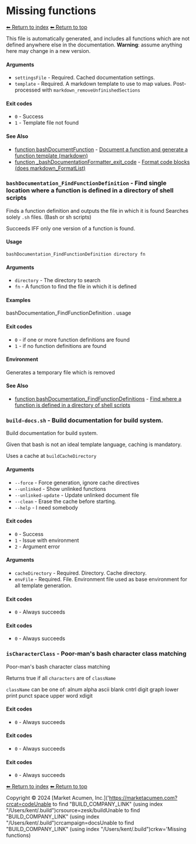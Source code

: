 # Missing functions

[⬅ Return to index](index.md)
[⬅ Return to top](../index.md)

This file is automatically generated, and includes all functions which are not defined anywhere else in the documentation. **Warning**: assume anything here may change in a new version. 


#### Arguments

- `settingsFile` - Required. Cached documentation settings.
- `template` - Required. A markdown template to use to map values. Post-processed with `markdown_removeUnfinishedSections`

#### Exit codes

- `0` - Success
- `1` - Template file not found

#### See Also

- [function bashDocumentFunction](./docs/tools/documentation.md) - [Document a function and generate a function template (markdown)](https://github.com/zesk/build/blob/main/bin/build/tools/documentation.sh#L375)
- [function _bashDocumentationFormatter_exit_code](./docs/tools/documentation.md) - [Format code blocks (does markdown_FormatList)](https://github.com/zesk/build/blob/main/bin/build/tools/documentation.sh#L698)

### `bashDocumentation_FindFunctionDefinition` - Find single location where a function is defined in a directory of shell scripts

Finds a function definition and outputs the file in which it is found
Searches solely `.sh` files. (Bash or sh scripts)

Succeeds IFF only one version of a function is found.

#### Usage

    bashDocumentation_FindFunctionDefinition directory fn

#### Arguments

- `directory` - The directory to search
- `fn` - A function to find the file in which it is defined

#### Examples

bashDocumentation_FindFunctionDefinition . usage

#### Exit codes

- `0` - if one or more function definitions are found
- `1` - if no function definitions are found

#### Environment

Generates a temporary file which is removed

#### See Also

- [function bashDocumentation_FindFunctionDefinitions](./docs/tools/documentation.md) - [Find where a function is defined in a directory of shell scripts](https://github.com/zesk/build/blob/main/bin/build/tools/documentation.sh#L633)

### `build-docs.sh` - Build documentation for build system.

Build documentation for build system.

Given that bash is not an ideal template language, caching is mandatory.

Uses a cache at `buildCacheDirectory`

#### Arguments

- `--force` - Force generation, ignore cache directives
- `--unlinked` - Show unlinked functions
- `--unlinked-update` - Update unlinked document file
- `--clean` - Erase the cache before starting.
- `--help` - I need somebody

#### Exit codes

- `0` - Success
- `1` - Issue with environment
- `2` - Argument error

#### Arguments

- `cacheDirectory` - Required. Directory. Cache directory.
- `envFile` - Required. File. Environment file used as base environment for all template generation.

#### Exit codes

- `0` - Always succeeds

#### Exit codes

- `0` - Always succeeds

### `isCharacterClass` - Poor-man\'s bash character class matching

Poor-man\'s bash character class matching

Returns true if all `characters` are of `className`

`className` can be one of:
    alnum   alpha   ascii   blank   cntrl   digit   graph   lower
    print   punct   space   upper   word    xdigit

#### Exit codes

- `0` - Always succeeds

#### Exit codes

- `0` - Always succeeds

#### Exit codes

- `0` - Always succeeds

[⬅ Return to index](index.md)
[⬅ Return to top](../index.md)

Copyright &copy; 2024 [Market Acumen, Inc.](\'https://marketacumen.com?crcat=codeUnable to find "BUILD_COMPANY_LINK" (using index "/Users/kent/.build")crsource=zesk/buildUnable to find "BUILD_COMPANY_LINK" (using index "/Users/kent/.build")crcampaign=docsUnable to find "BUILD_COMPANY_LINK" (using index "/Users/kent/.build")crkw=\'Missing functions)
